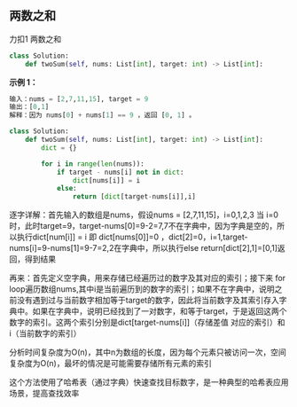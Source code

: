 ## 两数之和

力扣1 两数之和 

```python
class Solution:
    def twoSum(self, nums: List[int], target: int) -> List[int]:

```

**示例 1：**

```python
输入：nums = [2,7,11,15], target = 9
输出：[0,1]
解释：因为 nums[0] + nums[1] == 9 ，返回 [0, 1] 。
```

```python
class Solution:
    def twoSum(self, nums: List[int], target: int) -> List[int]:
        dict = {}

        for i in range(len(nums)):
            if target - nums[i] not in dict:
                dict[nums[i]] = i
            else:
                return [dict[target-nums[i]],i]
```

逐字详解：首先输入的数组是nums，假设nums = [2,7,11,15]，i=0,1,2,3 当 i=0时，此时target=9，target-nums[0]=9-2=7,7不在字典中，因为字典是空的，所以执行dict[num[i]] = i 即 dict[nums[0]]=0 ，dict[2]=0，i=1,target-nums[i]=9-nums[1]=9-7=2,2在字典中，所以执行else return[dict[2],1]=[0,1]返回，得到结果

再来：首先定义空字典，用来存储已经遍历过的数字及其对应的索引；接下来 for loop遍历数组nums,其中i是当前遍历到的数字的索引；如果不在字典中，说明之前没有遇到过与当前数字相加等于target的数字，因此将当前数字及其索引存入字典中。如果在字典中，说明已经找到了一对数字，和等于target，于是返回这两个数字的索引。这两个索引分别是dict[target-nums[i]]（存储差值 对应的索引）和 i（当前数字的索引）

分析时间复杂度为O(n)，其中n为数组的长度，因为每个元素只被访问一次，空间复杂度为O(n)，最坏的情况是可能需要存储所有元素的索引

这个方法使用了哈希表（通过字典）快速查找目标数字，是一种典型的哈希表应用场景，提高查找效率